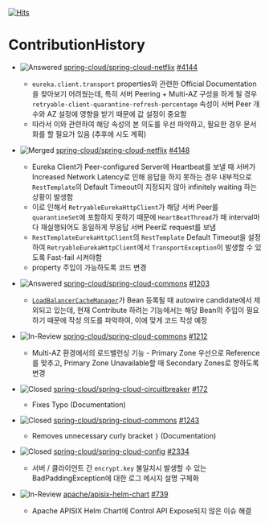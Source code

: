 [![Hits](https://hits.seeyoufarm.com/api/count/incr/badge.svg?url=https%3A%2F%2Fgithub.com%2Fkworkbee%2FContributionHistory&count_bg=%2379C83D&title_bg=%23555555&icon=&icon_color=%23E7E7E7&title=hits&edge_flat=false)](https://hits.seeyoufarm.com)

# ContributionHistory

- ![Answered](https://img.shields.io/badge/-answered-brightgreen) [spring-cloud/spring-cloud-netflix](https://github.com/spring-cloud/spring-cloud-netflix) [#4144](https://github.com/spring-cloud/spring-cloud-netflix/pull/4144)
  - `eureka.client.transport` properties와 관련한 Official Documentation을 찾아보기 어려웠는데, 특히 서버 Peering + Multi-AZ 구성을 하게 될 경우 `retryable-client-quarantine-refresh-percentage` 속성이 서버 Peer 개수와 AZ 설정에 영향을 받기 때문에 값 설정이 중요함
  - 따라서 이와 관련하여 해당 속성의 본 의도를 우선 파악하고, 필요한 경우 문서화를 할 필요가 있음 (추후에 시도 계획)

- ![Merged](https://img.shields.io/badge/-merged-brightgreen) [spring-cloud/spring-cloud-netflix](https://github.com/spring-cloud/spring-cloud-netflix) [#4148](https://github.com/spring-cloud/spring-cloud-netflix/pull/4148)
  - Eureka Client가 Peer-configured Server에 Heartbeat를 보낼 때 서버가 Increased Network Latency로 인해 응답을 하지 못하는 경우 내부적으로 `RestTemplate`의 Default Timeout이 지정되지 않아 infinitely waiting 하는 상황이 발생함
  - 이로 인해서 `RetryableEurekaHttpClient`가 해당 서버 Peer를 `quarantineSet`에 포함하지 못하기 때문에 `HeartBeatThread`가 매 interval마다 재실행되어도 동일하게 무응답 서버 Peer로 request를 보냄
  - `RestTemplateEurekaHttpClient`의 `RestTemplate` Default Timeout을 설정하여 `RetryableEurekaHttpClient`에서 `TransportException`이 발생할 수 있도록 Fast-fail 시켜야함
  - property 주입이 가능하도록 코드 변경

- ![Answered](https://img.shields.io/badge/-answered-brightgreen) [spring-cloud/spring-cloud-commons](https://github.com/spring-cloud/spring-cloud-commons/issues/1203) [#1203](https://github.com/spring-cloud/spring-cloud-commons/issues/1203)
  - [`LoadBalancerCacheManager`](https://github.com/spring-cloud/spring-cloud-commons/blob/main/spring-cloud-loadbalancer/src/main/java/org/springframework/cloud/loadbalancer/config/LoadBalancerCacheAutoConfiguration.java#L106)가 Bean 등록될 때 autowire candidate에서 제외되고 있는데, 현재 Contribute 하려는 기능에서는 해당 Bean의 주입이 필요하기 때문에 작성 의도를 파악하여, 이에 맞게 코드 작성 예정

- ![In-Review](https://img.shields.io/badge/-in%20review-red) [spring-cloud/spring-cloud-commons](https://github.com/spring-cloud/spring-cloud-commons/pull/1212) [#1212](https://github.com/spring-cloud/spring-cloud-commons/pull/1212)
  - Multi-AZ 환경에서의 로드밸런싱 기능 - Primary Zone 우선으로 Reference를 맞추고, Primary Zone Unavailable할 때 Secondary Zones로 향하도록 변경

- ![Closed](https://img.shields.io/badge/-closed-brightgreen) [spring-cloud/spring-cloud-circuitbreaker](https://github.com/spring-cloud/spring-cloud-circuitbreaker/pull/172) [#172](https://github.com/spring-cloud/spring-cloud-circuitbreaker/pull/172)
  - Fixes Typo (Documentation)

- ![Closed](https://img.shields.io/badge/-closed-brightgreen) [spring-cloud/spring-cloud-commons](https://github.com/spring-cloud/spring-cloud-commons/pull/1243) [#1243](https://github.com/spring-cloud/spring-cloud-commons/pull/1243)
  - Removes unnecessary curly bracket `}` (Documentation)

- ![Closed](https://img.shields.io/badge/-closed-brightgreen) [spring-cloud/spring-cloud-config](https://github.com/spring-cloud/spring-cloud-config/pull/2334) [#2334](https://github.com/spring-cloud/spring-cloud-config/pull/2334)
  - 서버 / 클라이언트 간 `encrypt.key` 불일치시 발생할 수 있는 BadPaddingException에 대한 로그 메시지 설명 구체화

- ![In-Review](https://img.shields.io/badge/-in%20review-red) [apache/apisix-helm-chart](https://github.com/apache/apisix-helm-chart/) [#739](https://github.com/apache/apisix-helm-chart/pull/739)
  - Apache APISIX Helm Chart에 Control API Expose되지 않은 이슈 해결
